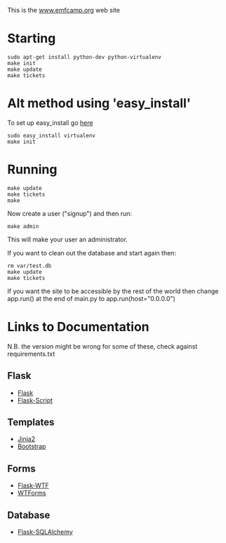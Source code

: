 This is the www.emfcamp.org web site

Starting
========
```
sudo apt-get install python-dev python-virtualenv
make init
make update
make tickets
```

Alt method using 'easy\_install'
=======
To set up easy\_install go [here](http://packages.python.org/distribute/easy_install.html#installing-easy-install "packages.python.org")
```
sudo easy_install virtualenv
make init
```

Running
=======
```
make update
make tickets
make
```

Now create a user ("signup") and then run:

```
make admin
```

This will make your user an administrator.

If you want to clean out the database and start again then:

```
rm var/test.db
make update
make tickets
```

If you want the site to be accessible by the rest of the world then change app.run() at the end of main.py to app.run(host="0.0.0.0")

Links to Documentation
======================

N.B. the version might be wrong for some of these, check against requirements.txt

## Flask

* [Flask](http://flask.pocoo.org/docs/)
* [Flask-Script](http://packages.python.org/Flask-Script/)

## Templates

* [Jinja2](http://jinja.pocoo.org/docs/)
* [Bootstrap](http://twitter.github.com/bootstrap/)

## Forms

* [Flask-WTF](http://packages.python.org/Flask-WTF/)
* [WTForms](http://wtforms.simplecodes.com/docs/1.0.1/)

## Database

* [Flask-SQLAlchemy](http://packages.python.org/Flask-SQLAlchemy/)

